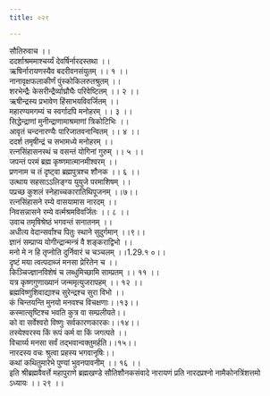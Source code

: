 ```yaml
---
title: ०२९

---
```

सौतिरुवाच ।।  
ददर्शाश्रममाश्चर्य्यं देवर्षिर्नारदस्तथा ।।  
ऋषिर्नारायणस्यैव बदरीवनसंयुतम् ।। १ ।।  
नानावृक्षफलाकीर्णं पुंस्कोकिलरुतश्रुतम् ।।  
शरभेन्द्रैः केसरीन्द्रैर्व्याघ्रौघैः परिवेष्टितम् ।। २ ।।  
ऋषीन्द्रस्य प्रभावेण हिंसाभयविवर्जितम् ।।  
महारण्यमगम्यं च स्वर्गादपि मनोहरम् ।। ३ ।।  
सिद्धेन्द्राणां मुनीन्द्राणामाश्रमाणां त्रिकोटिभिः ।।  
आवृतं चन्दनारण्यैः पारिजातवनान्वितम् ।। ४ ।।  
ददर्श तमृषीन्द्रं च सभामध्ये मनोहरम् ।।  
रत्नसिंहासनस्थं च वसन्तं योगिनां गुरुम् ।। ५ ।।  
जपन्तं परमं ब्रह्म कृष्णमात्मानमीश्वरम् ।।  
प्रणनाम च तं दृष्ट्वा ब्रह्मपुत्रश्च शौनक ।। ६ ।।  
उत्थाय सहसाऽऽलिङ्ग्य युयुजे परमाशिषम् ।।  
पप्रच्छ कुशलं स्नेहाच्चकारातिथिपूजनम् ।।७।।  
रत्नसिंहासने रम्ये वासयामास नारदम् ।।  
निवसन्नासने रम्ये वर्त्मश्रमविवर्जितः ।। ८ ।।  
उवाच तमृषिश्रेष्ठं भगवन्तं सनातनम् ।।  
अधीत्य वेदान्सर्वांश्च पितुः स्थाने सुदुर्गमान् ।।९।।  
ज्ञानं सम्प्राप्य योगीन्द्रान्मन्त्रं वै शङ्कराद्विभो ।।  
मनो मे न हि तृप्नोति दुर्निवारं च चञ्चलम् ।।1.29.१ ०।।  
दृष्टं मया त्वत्पदाब्जं मनसा प्रेरितेन च ।।  
किञ्चिज्ज्ञानविशेषं च लब्धुमिच्छामि साम्प्रतम् ।। ११ ।।  
यत्र कृष्णगुणाख्यानं जन्ममृत्युजरापहम् ।। १२ ।।  
ब्रह्मविष्णुशिवाद्याश्च सुरेन्द्रश्च सुरा विभो ।।  
कं चिन्तयन्ति मुनयो मनवश्च विचक्षणाः।।१३।।  
कस्मात्सृष्टिश्च भवति कुत्र वा सम्प्रलीयते।।  
को वा सर्वेश्वरो विष्णुः सर्वकारणकारकः।।१४।।  
तस्येश्वरस्य किं रूपं कर्म वा किं जगत्पते ।।  
विचार्य्य मनसा सर्वं तद्भवान्वक्तुमर्हति।।१५।।  
नारदस्य वचः श्रुत्वा प्रहस्य भगवानृषिः।।  
कथां कथितुमारेभे पुण्यां भुवनपावनीम् ।। १६ ।।  
इति श्रीब्रह्मवैवर्त्ते महापुराणे ब्रह्मखण्डे सौतिशौनकसंवादे नारायणं प्रति नारदप्रश्नो नामैकोनत्रिंशत्तमो  
ऽध्यायः ।। २९ ।।